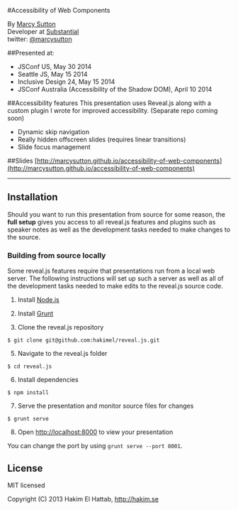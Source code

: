 #Accessibility of Web Components

By [Marcy Sutton](http://marcysutton.com)<br>
Developer at [Substantial](http://substantial.com)<br>
twitter: [@marcysutton](http://twitter.com/marcysutton)

##Presented at:
* JSConf US, May 30 2014
* Seattle JS, May 15 2014
* Inclusive Design 24, May 15 2014
* JSConf Australia (Accessibility of the Shadow DOM), April 10 2014

##Accessibility features
This presentation uses Reveal.js along with a custom plugin I wrote for improved accessibility. (Separate repo coming soon)
* Dynamic skip navigation
* Really hidden offscreen slides (requires linear transitions)
* Slide focus management

##Slides
[http://marcysutton.github.io/accessibility-of-web-components](http://marcysutton.github.io/accessibility-of-web-components)

* * *

## Installation
Should you want to run this presentation from source for some reason, the **full setup** gives you access to all reveal.js features and plugins such as speaker notes as well as the development tasks needed to make changes to the source.

### Building from source locally
Some reveal.js features require that presentations run from a local web server. The following instructions will set up such a server as well as all of the development tasks needed to make edits to the reveal.js source code.

1. Install [Node.js](http://nodejs.org/)

2. Install [Grunt](http://gruntjs.com/getting-started#installing-the-cli)

4. Clone the reveal.js repository
```
$ git clone git@github.com:hakimel/reveal.js.git
```

5. Navigate to the reveal.js folder
```
$ cd reveal.js
```

6. Install dependencies
```
$ npm install
```

7. Serve the presentation and monitor source files for changes
```
$ grunt serve
```

8. Open <http://localhost:8000> to view your presentation

You can change the port by using `grunt serve --port 8001`.

## License

MIT licensed

Copyright (C) 2013 Hakim El Hattab, http://hakim.se
